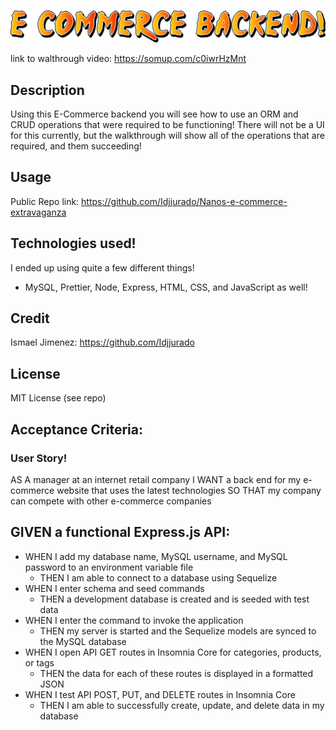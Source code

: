 ![ECOMMERCE BACKEND!](./assets/ecommercelogo.png)

link to walthrough video: https://somup.com/c0iwrHzMnt

## Description

Using this E-Commerce backend you will see how to use an ORM and CRUD operations that were required to be functioning! There will not be a UI for this currently, but the walkthrough will show all of the operations that are required, and them succeeding!

## Usage

Public Repo link: https://github.com/Idjjurado/Nanos-e-commerce-extravaganza


## Technologies used!

I ended up using quite a few different things!

- MySQL, Prettier, Node, Express, HTML, CSS, and JavaScript as well!

## Credit

Ismael Jimenez: https://github.com/Idjjurado

## License

MIT License (see repo)

## Acceptance Criteria:

### User Story!

AS A manager at an internet retail company
I WANT a back end for my e-commerce website that uses the latest technologies
SO THAT my company can compete with other e-commerce companies

## GIVEN a functional Express.js API:
- WHEN I add my database name, MySQL username, and MySQL password to an environment variable file
  - THEN I am able to connect to a database using Sequelize
- WHEN I enter schema and seed commands
  - THEN a development database is created and is seeded with test data
- WHEN I enter the command to invoke the application
  - THEN my server is started and the Sequelize models are synced to the MySQL database
- WHEN I open API GET routes in Insomnia Core for categories, products, or tags
  - THEN the data for each of these routes is displayed in a formatted JSON
- WHEN I test API POST, PUT, and DELETE routes in Insomnia Core
  - THEN I am able to successfully create, update, and delete data in my database
